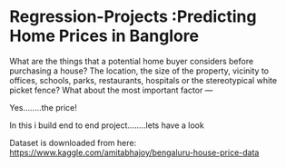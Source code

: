 # Regression-Projects :Predicting Home Prices in Banglore
What are the things that a potential home buyer considers before purchasing a house? The location, the size of the property, vicinity to offices, schools, parks, restaurants, hospitals or the stereotypical white picket fence? What about the most important factor — 


Yes........the price!





In this i build end to end project........lets have a look



Dataset is downloaded from here: https://www.kaggle.com/amitabhajoy/bengaluru-house-price-data
